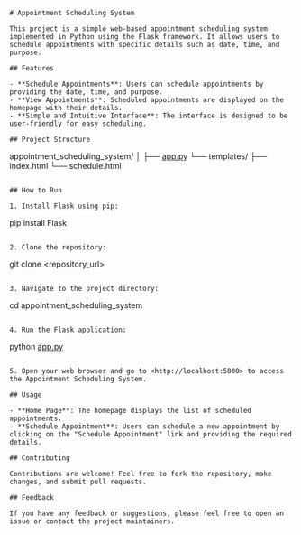 ```
# Appointment Scheduling System

This project is a simple web-based appointment scheduling system implemented in Python using the Flask framework. It allows users to schedule appointments with specific details such as date, time, and purpose.

## Features

- **Schedule Appointments**: Users can schedule appointments by providing the date, time, and purpose.
- **View Appointments**: Scheduled appointments are displayed on the homepage with their details.
- **Simple and Intuitive Interface**: The interface is designed to be user-friendly for easy scheduling.

## Project Structure

```

appointment_scheduling_system/
│
├── [app.py](http://app.py/)
└── templates/
├── index.html
└── schedule.html

```

## How to Run

1. Install Flask using pip:

```

pip install Flask

```

2. Clone the repository:

```

git clone <repository_url>

```

3. Navigate to the project directory:

```

cd appointment_scheduling_system

```

4. Run the Flask application:

```

python [app.py](http://app.py/)

```

5. Open your web browser and go to <http://localhost:5000> to access the Appointment Scheduling System.

## Usage

- **Home Page**: The homepage displays the list of scheduled appointments.
- **Schedule Appointment**: Users can schedule a new appointment by clicking on the "Schedule Appointment" link and providing the required details.

## Contributing

Contributions are welcome! Feel free to fork the repository, make changes, and submit pull requests.

## Feedback

If you have any feedback or suggestions, please feel free to open an issue or contact the project maintainers.

```
